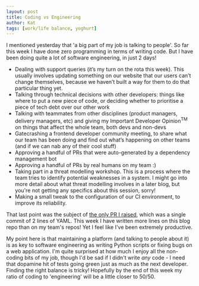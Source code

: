 ```yaml
---
layout: post
title: Coding vs Engineering
author: Kat
tags: [work/life balance, yoghurt]
---
```

I mentioned yesterday that 'a big part of my job is talking to people'. So far this week I have done zero programming in terms of writing code. But I have been doing quite a lot of software engineering, in just 2 days! 

- Dealing with support queries (it’s my turn on the rota this week). This usually involves updating something on our website that our users can’t change themselves, because we haven’t built a way for them to do that particular thing yet. 
- Talking through technical decisions with other developers: things like where to put a new piece of code, or deciding whether to prioritise a piece of tech debt over our other work
- Talking with teammates from other disciplines (product managers, delivery managers, etc) and giving my Important Developer Opinion<sup>TM</sup> on things that affect the whole team, both devs and non-devs
- Gatecrashing a frontend developer community meeting, to share what our team has been doing and find out what’s happening on other teams (and if we can nab any of their cool stuff)
- Approving a handful of PRs that were auto-generated by a dependency management bot
- Approving a handful of PRs by real humans on my team :)
- Taking part in a threat modelling workshop. This is a process where the team tries to identify potential weaknesses in a system. I might go into more detail about what threat modelling involves in a later blog, but you're not getting any specifics about this session, sorry!
- Making a small tweak to the configuration of our CI environment, to improve its reliability. 

That last point was the subject of [the only PR I raised](https://github.com/alphagov/digitalmarketplace-aws/pull/614), which was a single commit of 2 lines of YAML. This week I have written more lines on this blog repo than on my team's repos! Yet I feel like I've been extremely productive.

My point here is that maintaining a platform (and talking to people about it) is as key to software engineering as writing Python scripts or fixing bugs on a web application. I'm quite surprised at how much I enjoy all the non-coding bits of my job, though I'd be sad if I didn't write *any* code - I need that dopamine hit of tests going green just as much as the next developer. Finding the right balance is tricky! Hopefully by the end of this week my ratio of coding to 'engineering' will be a little closer to 50/50.
